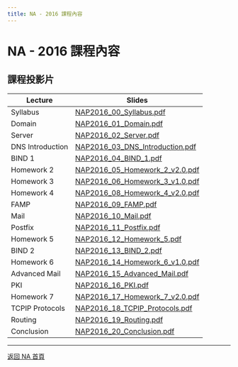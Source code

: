 ```yaml
---
title: NA - 2016 課程內容
---
```


# NA - 2016 課程內容

## 課程投影片

| Lecture | Slides |
| ------- | ------ |
| Syllabus | [NAP2016_00_Syllabus.pdf](/na/2016/NAP2016_00_Syllabus.pdf) |
| Domain | [NAP2016_01_Domain.pdf](/na/2016/NAP2016_01_Domain.pdf) |
| Server | [NAP2016_02_Server.pdf](/na/2016/NAP2016_02_Server.pdf) |
| DNS Introduction | [NAP2016_03_DNS_Introduction.pdf](/na/2016/NAP2016_03_DNS_Introduction.pdf) |
| BIND 1 | [NAP2016_04_BIND_1.pdf](/na/2016/NAP2016_04_BIND_1.pdf) |
| Homework 2 | [NAP2016_05_Homework_2_v2.0.pdf](/na/2016/NAP2016_05_Homework_2_v2.0.pdf) |
| Homework 3 | [NAP2016_06_Homework_3_v1.0.pdf](/na/2016/NAP2016_06_Homework_3_v1.0.pdf) |
| Homework 4 | [NAP2016_08_Homework_4_v2.0.pdf](/na/2016/NAP2016_08_Homework_4_v2.0.pdf) |
| FAMP | [NAP2016_09_FAMP.pdf](/na/2016/NAP2016_09_FAMP.pdf) |
| Mail | [NAP2016_10_Mail.pdf](/na/2016/NAP2016_10_Mail.pdf) |
| Postfix | [NAP2016_11_Postfix.pdf](/na/2016/NAP2016_11_Postfix.pdf) |
| Homework 5 | [NAP2016_12_Homework_5.pdf](/na/2016/NAP2016_12_Homework_5.pdf) |
| BIND 2 | [NAP2016_13_BIND_2.pdf](/na/2016/NAP2016_13_BIND_2.pdf) |
| Homework 6 | [NAP2016_14_Homework_6_v1.0.pdf](/na/2016/NAP2016_14_Homework_6_v1.0.pdf) |
| Advanced Mail | [NAP2016_15_Advanced_Mail.pdf](/na/2016/NAP2016_15_Advanced_Mail.pdf) |
| PKI | [NAP2016_16_PKI.pdf](/na/2016/NAP2016_16_PKI.pdf) |
| Homework 7 | [NAP2016_17_Homework_7_v2.0.pdf](/na/2016/NAP2016_17_Homework_7_v2.0.pdf) |
| TCPIP Protocols | [NAP2016_18_TCPIP_Protocols.pdf](/na/2016/NAP2016_18_TCPIP_Protocols.pdf) |
| Routing | [NAP2016_19_Routing.pdf](/na/2016/NAP2016_19_Routing.pdf) |
| Conclusion | [NAP2016_20_Conclusion.pdf](/na/2016/NAP2016_20_Conclusion.pdf) |

---

[返回 NA 首頁](/na/)
